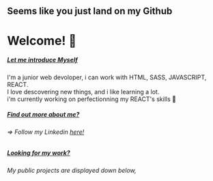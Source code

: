## Seems like you just land on my  __Github__
# Welcome! 👋

##### <ins> Let me introduce Myself </ins>
I'm a junior web devoloper, i can work with HTML, SASS, JAVASCRIPT, REACT.  
I love descovering new things, and i like learning a lot.  
i'm currently working on perfectionning my REACT's skills  :muscle:  

##### <ins>Find out more about me?</ins>  
###### => Follow my Linkedin [here!](https://www.linkedin.com/in/austin-benard/)  

##### <ins>Looking for my work?</ins>  
###### My public projects are displayed down below, 



<!--
**Achouffe666/Achouffe666** is a ✨ _special_ ✨ repository because its `README.md` (this file) appears on your GitHub profile.

Here are some ideas to get you started:

- 🔭 I’m currently working on ...
- 🌱 I’m currently learning ...
- 👯 I’m looking to collaborate on ...
- 🤔 I’m looking for help with ...
- 💬 Ask me about ...
- 📫 How to reach me: ...
- 😄 Pronouns: ...
- ⚡ Fun fact: ...
-->
